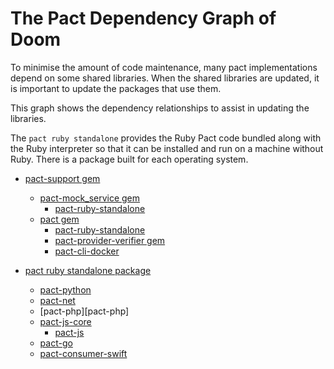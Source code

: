 # The Pact Dependency Graph of Doom

To minimise the amount of code maintenance, many pact implementations depend on some shared libraries. When the shared libraries are updated, it is important to update the packages that use them.

This graph shows the dependency relationships to assist in updating the libraries.

The `pact ruby standalone` provides the Ruby Pact code bundled along with the Ruby interpreter so that it can be installed and run on a machine without Ruby. There is a package built for each operating system. 

* [pact-support gem][pact-support-gem]
    * [pact-mock_service gem][pact-mock-service-gem]
        * [pact-ruby-standalone][pact-ruby-standalone]
    * [pact gem][pact-gem]
        * [pact-ruby-standalone][pact-ruby-standalone]
        * [pact-provider-verifier gem][pact-provider-verifier-gem]
        * [pact-cli-docker][pact-cli-docker]

* [pact ruby standalone package][pact-ruby-standalone]
    * [pact-python][pact-python]
    * [pact-net][pact-net]
    * [pact-php][pact-php]            
    * [pact-js-core][pact-js-core]
        * [pact-js][pact-js]         
    * [pact-go][pact-go]
    * [pact-consumer-swift][pact-consumer-swift]

[pact-support-gem]: https://github.com/pact-foundation/pact-support/blob/master/RELEASING.md
[pact-mock-service-gem]: https://github.com/pact-foundation/pact-mock_service/blob/master/RELEASING.md
[pact-mock-service-standalone]: https://github.com/pact-foundation/pact-mock_service/blob/master/packaging/README.md
[pact-gem]: https://github.com/pact-foundation/pact-support/blob/master/RELEASING.md
[pact-mock-service-npm]: https://github.com/pact-foundation/pact-mock-service-npm/blob/master/RELEASING.md
[pact-js-core]: https://github.com/pact-foundation/pact-js-core/blob/master/RELEASING.md
[pact-js]: https://github.com/pact-foundation/pact-js/blob/master/RELEASING.md
[pact-provider-verifier-gem]: https://github.com/pact-foundation/pact-provider-verifier/blob/master/RELEASING.md
[pact-provider-verifier-standalone]: https://github.com/pact-foundation/pact-provider-verifier/blob/master/RELEASING.md
[pact-provider-verifier-docker]: https://github.com/DiUS/pact-provider-verifier-docker/blob/master/RELEASING.md
[pact-broker-gem]: https://github.com/pact-foundation/pact_broker/blob/master/RELEASING.md
[pact-python]: https://github.com/pact-foundation/pact-python/blob/master/RELEASING.md
[pact-ruby-standalone]: https://github.com/pact-foundation/pact-ruby-standalone/blob/master/RELEASING.md
[pact-standalone-npm]: https://github.com/pact-foundation/pact-standalone-npm/blob/master/RELEASING.md
[pact-go]: https://github.com/pact-foundation/pact-go/blob/master/RELEASING.md
[pact-net]: https://github.com/pact-foundation/pact-net
[pact-cli-docker]: https://github.com/pact-foundation/pact-ruby-cli
[pact-consumer-swift]: https://github.com/DiUS/pact-consumer-swift
